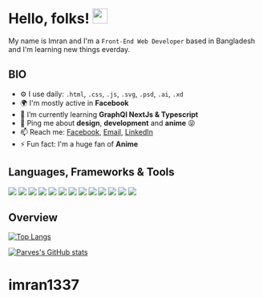# Hello, folks! <img src="https://raw.githubusercontent.com/MartinHeinz/MartinHeinz/master/wave.gif" width="30px">

My name is Imran and I'm a `Front-End Web Developer` based in Bangladesh and I'm learning new things everday.

## BIO

- ⚙️ I use daily: `.html`, `.css`, `.js`, `.svg`, `.psd`, `.ai`, `.xd`
- 🌍 I'm mostly active in **Facebook**
- 🌱 I’m currently learning **GraphQl NextJs & Typescript**
- 💬 Ping me about **design**, **development** and **anime** :stuck_out_tongue_closed_eyes:
- 📫 Reach me: [Facebook](https://www.facebook.com/mrim1337/), [Email](mailto:imran1337@yahoo.com/), [LinkedIn](https://www.linkedin.com/in/imran1337/)
- ⚡️ Fun fact: I'm a huge fan of **Anime**

## Languages, Frameworks & Tools

![](https://img.shields.io/badge/OS-Windows-informational?style=flat&logo=windows&logoColor=white&color=628FDB)
![](https://img.shields.io/badge/Editor-VS Code-informational?style=flat =visual%20studio =white =628FDB)
![](https://img.shields.io/badge/Browser-Brave-informational?style=flat&logo=brave&logoColor=white&color=628FDB)
![](https://img.shields.io/badge/Code-HTML-informational?style=flat&logo=html5&logoColor=white&color=628FDB)
![](https://img.shields.io/badge/Code-CSS-informational?style=flat&logo=css3&logoColor=white&color=628FDB)
![](https://img.shields.io/badge/Code-SASS-informational?style=flat&logo=sass&logoColor=white&color=628FDB)
![](https://img.shields.io/badge/Code-Bootstrap-informational?style=flat&logo=bootstrap&logoColor=white&color=628FDB)
![](https://img.shields.io/badge/Code-Javascript-informational?style=flat&logo=javascript&logoColor=white&color=628FDB)
![](https://img.shields.io/badge/Code-React-informational?style=flat&logo=react&logoColor=white&color=628FDB)
![](https://img.shields.io/badge/Shell-Git Bash-informational?style=flat =git =white =628FDB)
![](https://img.shields.io/badge/Tool-Photoshop-informational?style=flat&logo=adobe%20photoshop&logoColor=white&color=628FDB)
![](https://img.shields.io/badge/Tool-Illustrator-informational?style=flat&logo=adobe%20illustrator&logoColor=white&color=628FDB)
![](https://img.shields.io/badge/Tool-Adobe XD-informational?style=flat =adobe%20xd =white =628FDB)

## Overview

[![Top Langs](https://github-readme-stats.vercel.app/api/top-langs/?username=imran1337&layout=compact&theme=tokyonight)](https://github.com/imran1337/github-readme-stats)

[![Parves's GitHub stats](https://github-readme-stats.vercel.app/api?username=imran1337&count_private=true&show_icons=true&theme=tokyonight)](https://github.com/imran1337/github-readme-stats)
# imran1337
